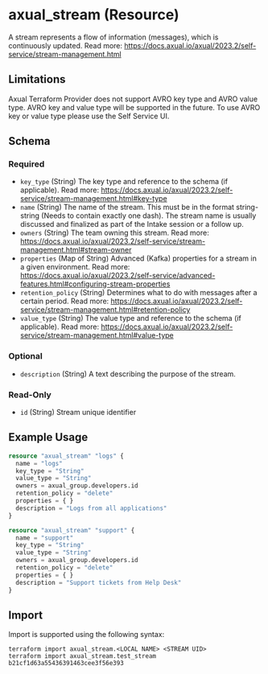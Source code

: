 # axual_stream (Resource)

A stream represents a flow of information (messages), which is continuously updated. Read more: https://docs.axual.io/axual/2023.2/self-service/stream-management.html

## Limitations
Axual Terraform Provider does not support AVRO key type and AVRO value type. AVRO key and value type will be supported in the future. To use AVRO key or value type please use the Self Service UI.

<!-- schema generated by tfplugindocs -->
## Schema

### Required

- `key_type` (String) The key type and reference to the schema (if applicable). Read more: https://docs.axual.io/axual/2023.2/self-service/stream-management.html#key-type
- `name` (String) The name of the stream. This must be in the format string-string (Needs to contain exactly one dash). The stream name is usually discussed and finalized as part of the Intake session or a follow up.
- `owners` (String) The team owning this stream. Read more: https://docs.axual.io/axual/2023.2/self-service/stream-management.html#stream-owner
- `properties` (Map of String) Advanced (Kafka) properties for a stream in a given environment. Read more: https://docs.axual.io/axual/2023.2/self-service/advanced-features.html#configuring-stream-properties
- `retention_policy` (String) Determines what to do with messages after a certain period. Read more: https://docs.axual.io/axual/2023.2/self-service/stream-management.html#retention-policy
- `value_type` (String) The value type and reference to the schema (if applicable). Read more: https://docs.axual.io/axual/2023.2/self-service/stream-management.html#value-type

### Optional

- `description` (String) A text describing the purpose of the stream.

### Read-Only

- `id` (String) Stream unique identifier

## Example Usage

```terraform
resource "axual_stream" "logs" {
  name = "logs"
  key_type = "String"
  value_type = "String"
  owners = axual_group.developers.id
  retention_policy = "delete"
  properties = { }
  description = "Logs from all applications"
}

resource "axual_stream" "support" {
  name = "support"
  key_type = "String"
  value_type = "String"
  owners = axual_group.developers.id
  retention_policy = "delete"
  properties = { }
  description = "Support tickets from Help Desk"
}
```

## Import

Import is supported using the following syntax:

```shell
terraform import axual_stream.<LOCAL NAME> <STREAM UID>
terraform import axual_stream.test_stream b21cf1d63a55436391463cee3f56e393
```